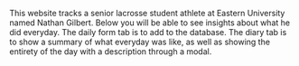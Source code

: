 This website tracks a senior lacrosse student athlete at Eastern University named Nathan Gilbert. Below you will be able to see insights about what he did everyday. The daily form tab is to add to the database. The diary tab is to show a summary of what everyday was like, as well as showing the entirety of the day with a description through a modal.